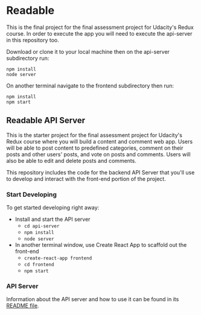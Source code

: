 # Readable

This is the final project for the final assessment project for Udacity's Redux course. In order to execute the app you will need to execute the api-server in this repository too.

Download or clone it to your local machine then on the api-server subdirectory run:
```
npm install
node server
```

On another terminal navigate to the frontend subdirectory then run:
```
npm install
npm start
```

## Readable API Server

This is the starter project for the final assessment project for Udacity's Redux course where you will build a content and comment web app. Users will be able to post content to predefined categories, comment on their posts and other users' posts, and vote on posts and comments. Users will also be able to edit and delete posts and comments.

This repository includes the code for the backend API Server that you'll use to develop and interact with the front-end portion of the project.

### Start Developing

To get started developing right away:

* Install and start the API server
    - `cd api-server`
    - `npm install`
    - `node server`
* In another terminal window, use Create React App to scaffold out the front-end
    - `create-react-app frontend`
    - `cd frontend`
    - `npm start`

### API Server

Information about the API server and how to use it can be found in its [README file](api-server/README.md).
